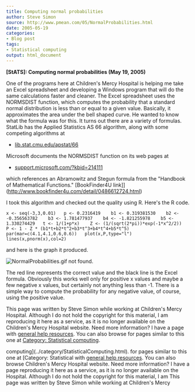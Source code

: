 ```yaml
---
title: Computing normal probabilities
author: Steve Simon
source: http://www.pmean.com/05/NormalProbabilities.html
date: 2005-05-19
categories:
- Blog post
tags:
- Statistical computing
output: html_document
---
```

**[StATS]: Computing normal probabilities (May 19,
2005)**

One of the programs here at Children's Mercy Hospital is helping me
take an Excel spreadsheet and developing a Windows program that will do
the same calculations faster and cleaner. The Excel spreadsheet uses the
NORMSDIST function, which computes the probability that a standard
normal distribution is less than or equal to a given value. Basically,
it approximates the area under the bell shaped curve. He wanted to know
what the formula was for this. It turns out there are a variety of
formulas. StatLib has the Applied Statistics AS 66 algorithm, along with
some competing algorithms at

-   [lib.stat.cmu.edu/apstat/66](http://lib.stat.cmu.edu/apstat/66)

Microsoft documents the NORMSDIST function on its web pages at

-   [support.microsoft.com/?kbid=214111](http://support.microsoft.com/?kbid=214111)

which references an Abramowitz and Stegun formula from the "Handbook of
Mathematical Functions." [BookFinder4U
link]](http://www.bookfinder4u.com/detail/0486612724.html)

I took this algorithm and checked out the quality using R. Here's the R
code.

`x <- seq(-3,3,0.01)   p <- 0.2316419    b1 <- 0.319381530    b2 <- -0.356563782    b3 <- 1.781477937    b4 <- -1.821255978    b5 <- 1.330274429   t <- 1/(1+p*x)    Z <- (1/(sqrt(2*pi))*exp(-1*x^2/2))    P <- 1 - Z * (b1*t+b2*t^2+b3*t^3+b4*t^4+b5*t^5)   par(mar=c(4.1,4.1,0.6,0.6))   plot(x,P,type="l")   lines(x,pnorm(x),col=2)`

and here is the graph it produced.

![NormalProbabilities.gif not found.](http://www.pmean.com/images/images/05/NormalProbabilities01.png)

The red line represents the correct value and the black line is the
Excel formula. Obviously this works well only for positive x values and
maybe a few negative x values, but certainly not anything less than -1.
There is a simple way to compute the probability for any negative value,
of course, using the positive value.

This page was written by Steve Simon while working at Children's Mercy
Hospital. Although I do not hold the copyright for this material, I am
reproducing it here as a service, as it is no longer available on the
Children's Mercy Hospital website. Need more information? I have a page
with [general help resources](../GeneralHelp.html). You can also browse
for pages similar to this one at [Category: Statistical
computing](../category/StatisticalComputing.html).
<!---More--->
computing](../category/StatisticalComputing.html).
for pages similar to this one at [Category: Statistical
with [general help resources](../GeneralHelp.html). You can also browse
Children's Mercy Hospital website. Need more information? I have a page
reproducing it here as a service, as it is no longer available on the
Hospital. Although I do not hold the copyright for this material, I am
This page was written by Steve Simon while working at Children's Mercy

<!---Do not use
**[StATS]: Computing normal probabilities (May 19,
This page was written by Steve Simon while working at Children's Mercy
Hospital. Although I do not hold the copyright for this material, I am
reproducing it here as a service, as it is no longer available on the
Children's Mercy Hospital website. Need more information? I have a page
with [general help resources](../GeneralHelp.html). You can also browse
for pages similar to this one at [Category: Statistical
computing](../category/StatisticalComputing.html).
--->

